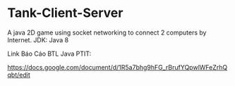 # Tank-Client-Server
A java 2D game using socket networking to connect 2 computers by Internet.
JDK: Java 8


Link Báo Cáo BTL Java PTIT:

https://docs.google.com/document/d/1R5a7bhg9hFG_rBrufYQpwlWFeZrhQqbt/edit

